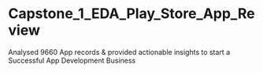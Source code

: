 # Capstone_1_EDA_Play_Store_App_Review
Analysed 9660 App records &amp; provided actionable insights to start a Successful App Development Business
